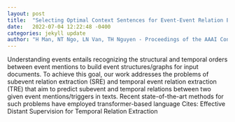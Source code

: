```yaml
---
layout: post
title:  "Selecting Optimal Context Sentences for Event-Event Relation Extraction"
date:   2022-07-04 12:22:48 -0400
categories: jekyll update
author: "H Man, NT Ngo, LN Van, TH Nguyen - Proceedings of the AAAI Conference on , 2022"
---
```

Understanding events entails recognizing the structural and temporal orders between event mentions to build event structures/graphs for input documents. To achieve this goal, our work addresses the problems of subevent relation extraction (SRE) and temporal event relation extraction (TRE) that aim to predict subevent and temporal relations between two given event mentions/triggers in texts. Recent state-of-the-art methods for such problems have employed transformer-based language 
Cites: Effective Distant Supervision for Temporal Relation Extraction